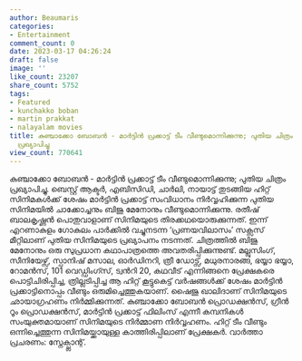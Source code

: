 ```yaml
---
author: Beaumaris
categories:
- Entertainment
comment_count: 0
date: 2023-03-17 04:26:24
draft: false
image: ''
like_count: 23207
share_count: 5752
tags:
- Featured
- kunchakko boban
- martin prakkat
- nalayalam movies
title: കുഞ്ചാക്കോ ബോബൻ - മാർട്ടിൻ പ്രക്കാട്ട് ടീം വീണ്ടുമൊന്നിക്കുന്നു; പുതിയ ചിത്രം
  പ്രഖ്യാപിച്ചു
view_count: 770641
---
```


കുഞ്ചാക്കോ ബോബൻ - മാർട്ടിൻ പ്രക്കാട്ട് ടീം വീണ്ടുമൊന്നിക്കുന്നു; പുതിയ ചിത്രം പ്രഖ്യാപിച്ചു. ബെസ്റ്റ് ആക്ടര്‍, എബിസിഡി, ചാർലി, നായാട്ട് തുടങ്ങിയ ഹിറ്റ് സിനിമകൾക്ക് ശേഷം മാർട്ടിൻ പ്രക്കാട്ട് സംവിധാനം നിര്‍വ്വഹിക്കുന്ന പുതിയ സിനിമയിൽ ചാക്കോച്ചനും ബിജു മേനോനും വീണ്ടുമൊന്നിക്കുന്നു. രതീഷ് ബാലകൃഷ്ണൻ പൊതുവാളാണ് സിനിമയുടെ തിരക്കഥയൊരുക്കുന്നത്. ഇന്ന് എറണാകുളം ഗോകുലം പാർക്കിൽ വച്ചുനടന്ന ‘പ്രണയവിലാസം’ സക്സസ് മീറ്റിലാണ് പുതിയ സിനിമയുടെ പ്രഖ്യാപനം നടന്നത്. ചിത്രത്തിൽ ബിജു മേനോനും ഒരു സുപ്രധാന കഥാപാത്രത്തെ അവതരിപ്പിക്കുന്നുണ്ട്. മല്ലുസിംഗ്, സീനിയേഴ്സ്, സ്പാനിഷ് മസാല, ഓർഡിനറി, ത്രീ ഡോട്സ്, മധുരനാരങ്ങ, ഭയ്യാ ഭയ്യാ, റോമൻസ്, 101 വെഡ്ഡിംഗ്സ്, ട്വന്‍റി 20, കഥവീട് എന്നിങ്ങനെ പ്രേക്ഷകരെ പൊട്ടിചിരിപ്പിച്ച, ത്രില്ലടിപ്പിച്ച ആ ഹിറ്റ് കൂട്ടുകെട്ട് വർഷങ്ങൾക്ക് ശേഷം മാർട്ടിൻ പ്രക്കാട്ടിനൊപ്പം വീണ്ടും ഒരുമിച്ചെത്തുകയാണ്. ഷൈജു ഖാലിദാണ് സിനിമയുടെ ഛായാഗ്രഹണം നിർമ്മിക്കുന്നത്. കുഞ്ചാക്കോ ബോബൻ പ്രൊഡക്ഷൻസ്, ഗ്രീൻ റൂം പ്രൊഡക്ഷൻസ്, മാര്‍ട്ടിൻ പ്രക്കാട്ട് ഫിലിംസ് എന്നീ കമ്പനികൾ സംയുക്തമായാണ് സിനിമയുടെ നിര്‍മ്മാണ നിർവ്വഹണം. ഹിറ്റ് ടീം വീണ്ടും ഒന്നിച്ചെത്തുന്ന സിനിമയ്ക്കായുള്ള കാത്തിരിപ്പിലാണ് പ്രേക്ഷകർ. വാർത്താ പ്രചരണം: സ്നേക്പ്ലാന്റ്.